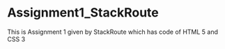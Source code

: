 # Assignment1_StackRoute
This is Assignment 1 given by StackRoute which has code of HTML 5 and CSS 3
